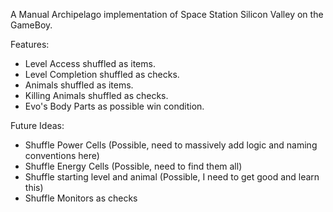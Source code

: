 A Manual Archipelago implementation of Space Station Silicon Valley on the GameBoy.

Features:
- Level Access shuffled as items.
- Level Completion shuffled as checks.
- Animals shuffled as items.
- Killing Animals shuffled as checks.
- Evo's Body Parts as possible win condition.

Future Ideas:
- Shuffle Power Cells (Possible, need to massively add logic and naming conventions here)
- Shuffle Energy Cells (Possible, need to find them all)
- Shuffle starting level and animal (Possible, I need to get good and learn this)
- Shuffle Monitors as checks
